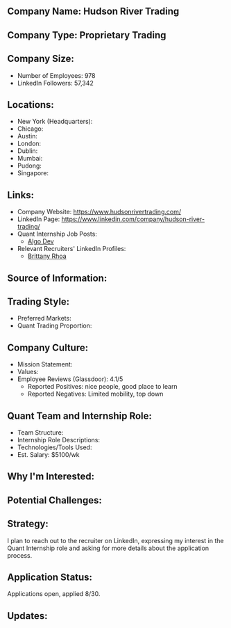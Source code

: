 ## Company Name: Hudson River Trading

## Company Type: Proprietary Trading

## Company Size:
- Number of Employees: 978
- LinkedIn Followers: 57,342

## Locations:
- New York (Headquarters): 
- Chicago: 
- Austin: 
- London: 
- Dublin: 
- Mumbai: 
- Pudong: 
- Singapore: 

## Links:
- Company Website: https://www.hudsonrivertrading.com/
- LinkedIn Page: https://www.linkedin.com/company/hudson-river-trading/
- Quant Internship Job Posts: 
  - [Algo Dev](https://www.hudsonrivertrading.com/careers/job/?gh_jid=5271783)
- Relevant Recruiters' LinkedIn Profiles: 
  - [Brittany Rhoa](https://www.linkedin.com/in/brittany-rhoa/)

## Source of Information:

## Trading Style:
- Preferred Markets: 
- Quant Trading Proportion: 

## Company Culture:
- Mission Statement: 
- Values: 
- Employee Reviews (Glassdoor): 4.1/5
  - Reported Positives: nice people, good place to learn
  - Reported Negatives: Limited mobility, top down

## Quant Team and Internship Role:
- Team Structure: 
- Internship Role Descriptions: 
- Technologies/Tools Used: 
- Est. Salary: $5100/wk

## Why I'm Interested:

## Potential Challenges: 

## Strategy:
I plan to reach out to the recruiter on LinkedIn, expressing my interest in the Quant Internship role and asking for more details about the application process.

## Application Status:
Applications open, applied 8/30.
## Updates:
